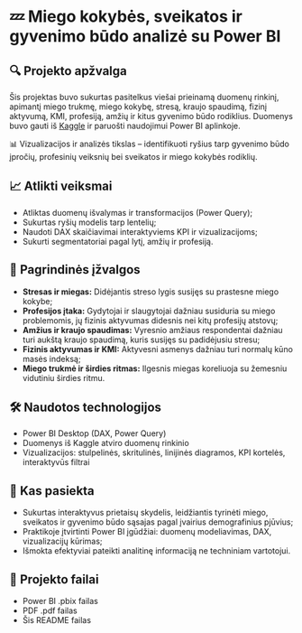 # 💤 Miego kokybės, sveikatos ir gyvenimo būdo analizė su Power BI

## 🔍 Projekto apžvalga

Šis projektas buvo sukurtas pasitelkus viešai prieinamą duomenų rinkinį, apimantį miego trukmę, miego kokybę, stresą, kraujo spaudimą, fizinį aktyvumą, KMI, profesiją, amžių ir kitus gyvenimo būdo rodiklius. Duomenys buvo gauti iš [Kaggle](https://www.kaggle.com) ir paruošti naudojimui Power BI aplinkoje.

📊 Vizualizacijos ir analizės tikslas – identifikuoti ryšius tarp gyvenimo būdo įpročių, profesinių veiksnių bei sveikatos ir miego kokybės rodiklių.

## 📈 Atlikti veiksmai

- Atliktas duomenų išvalymas ir transformacijos (Power Query);
- Sukurtas ryšių modelis tarp lentelių;
- Naudoti DAX skaičiavimai interaktyviems KPI ir vizualizacijoms;
- Sukurti segmentatoriai pagal lytį, amžių ir profesiją.

## 📌 Pagrindinės įžvalgos

- **Stresas ir miegas:** Didėjantis streso lygis susijęs su prastesne miego kokybe;
- **Profesijos įtaka:** Gydytojai ir slaugytojai dažniau susiduria su miego problemomis, jų fizinis aktyvumas didesnis nei kitų profesijų atstovų;
- **Amžius ir kraujo spaudimas:** Vyresnio amžiaus respondentai dažniau turi aukštą kraujo spaudimą, kuris susijęs su padidėjusiu stresu;
- **Fizinis aktyvumas ir KMI:** Aktyvesni asmenys dažniau turi normalų kūno masės indeksą;
- **Miego trukmė ir širdies ritmas:** Ilgesnis miegas koreliuoja su žemesniu vidutiniu širdies ritmu.

## 🛠️ Naudotos technologijos

- Power BI Desktop (DAX, Power Query)
- Duomenys iš Kaggle atviro duomenų rinkinio
- Vizualizacijos: stulpelinės, skritulinės, linijinės diagramos, KPI kortelės, interaktyvūs filtrai

## 🎯 Kas pasiekta

- Sukurtas interaktyvus prietaisų skydelis, leidžiantis tyrinėti miego, sveikatos ir gyvenimo būdo sąsajas pagal įvairius demografinius pjūvius;
- Praktikoje įtvirtinti Power BI įgūdžiai: duomenų modeliavimas, DAX, vizualizacijų kūrimas;
- Išmokta efektyviai pateikti analitinę informaciją ne techniniam vartotojui.

## 📂 Projekto failai

- Power BI .pbix failas 
- PDF .pdf failas
- Šis README failas